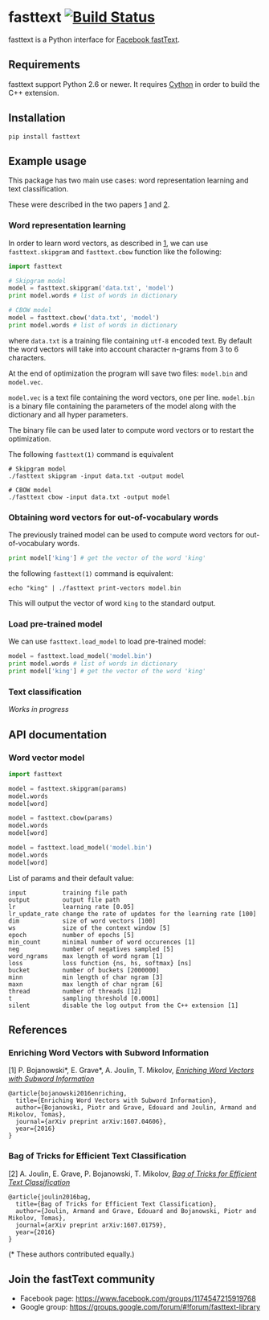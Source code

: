 # fasttext [![Build Status](https://travis-ci.org/salestock/fastText.py.svg?branch=master)](https://travis-ci.org/salestock/fastText.py)

fasttext is a Python interface for
[Facebook fastText](https://github.com/facebookresearch/fastText).

## Requirements

fasttext support Python 2.6 or newer. It requires
[Cython](https://pypi.python.org/pypi/Cython/) in order to build the C++ extension.

## Installation

```shell
pip install fasttext
```

## Example usage

This package has two main use cases: word representation learning and
text classification.

These were described in the two papers
[1](#enriching-word-vectors-with-subword-information)
and [2](#bag-of-tricks-for-efficient-text-classification).

### Word representation learning

In order to learn word vectors, as described in
[1](#enriching-word-vectors-with-subword-information), we can use
`fasttext.skipgram` and `fasttext.cbow` function like the following:

```python
import fasttext

# Skipgram model
model = fasttext.skipgram('data.txt', 'model')
print model.words # list of words in dictionary

# CBOW model
model = fasttext.cbow('data.txt', 'model')
print model.words # list of words in dictionary
```

where `data.txt` is a training file containing `utf-8` encoded text.
By default the word vectors will take into account character n-grams from
3 to 6 characters.

At the end of optimization the program will save two files:
`model.bin` and `model.vec`.

`model.vec` is a text file containing the word vectors, one per line.
`model.bin` is a binary file containing the parameters of the model
along with the dictionary and all hyper parameters.

The binary file can be used later to compute word vectors or
to restart the optimization.

The following `fasttext(1)` command is equivalent

```shell
# Skipgram model
./fasttext skipgram -input data.txt -output model

# CBOW model
./fasttext cbow -input data.txt -output model
```

### Obtaining word vectors for out-of-vocabulary words

The previously trained model can be used to compute word vectors for
out-of-vocabulary words.

```python
print model['king'] # get the vector of the word 'king'
```

the following `fasttext(1)` command is equivalent:

```shell
echo "king" | ./fasttext print-vectors model.bin
```

This will output the vector of word `king` to the standard output.

### Load pre-trained model

We can use `fasttext.load_model` to load pre-trained model:

```python
model = fasttext.load_model('model.bin')
print model.words # list of words in dictionary
print model['king'] # get the vector of the word 'king'
```

### Text classification

_Works in progress_


## API documentation

### Word vector model

```python
import fasttext

model = fasttext.skipgram(params)
model.words
model[word]

model = fasttext.cbow(params)
model.words
model[word]

model = fasttext.load_model('model.bin')
model.words
model[word]
```

List of params and their default value:

```
input          training file path
output         output file path
lr             learning rate [0.05]
lr_update_rate change the rate of updates for the learning rate [100]
dim            size of word vectors [100]
ws             size of the context window [5]
epoch          number of epochs [5]
min_count      minimal number of word occurences [1]
neg            number of negatives sampled [5]
word_ngrams    max length of word ngram [1]
loss           loss function {ns, hs, softmax} [ns]
bucket         number of buckets [2000000]
minn           min length of char ngram [3]
maxn           max length of char ngram [6]
thread         number of threads [12]
t              sampling threshold [0.0001]
silent         disable the log output from the C++ extension [1]
```

## References

### Enriching Word Vectors with Subword Information

[1] P. Bojanowski\*, E. Grave\*, A. Joulin, T. Mikolov, [*Enriching Word Vectors with Subword Information*](https://arxiv.org/pdf/1607.04606v1.pdf)

```
@article{bojanowski2016enriching,
  title={Enriching Word Vectors with Subword Information},
  author={Bojanowski, Piotr and Grave, Edouard and Joulin, Armand and Mikolov, Tomas},
  journal={arXiv preprint arXiv:1607.04606},
  year={2016}
}
```

### Bag of Tricks for Efficient Text Classification

[2] A. Joulin, E. Grave, P. Bojanowski, T. Mikolov, [*Bag of Tricks for Efficient Text Classification*](https://arxiv.org/pdf/1607.01759v2.pdf)

```
@article{joulin2016bag,
  title={Bag of Tricks for Efficient Text Classification},
  author={Joulin, Armand and Grave, Edouard and Bojanowski, Piotr and Mikolov, Tomas},
  journal={arXiv preprint arXiv:1607.01759},
  year={2016}
}
```

(\* These authors contributed equally.)

## Join the fastText community

* Facebook page: https://www.facebook.com/groups/1174547215919768
* Google group: https://groups.google.com/forum/#!forum/fasttext-library


